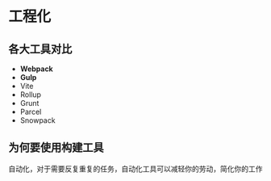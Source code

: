 # 工程化

## 各大工具对比

- **Webpack**
- **Gulp**
- Vite
- Rollup
- Grunt
- Parcel
- Snowpack

## 为何要使用构建工具

自动化，对于需要反复重复的任务，自动化工具可以减轻你的劳动，简化你的工作
